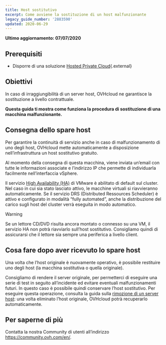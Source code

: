 ```yaml
---
title: Host sostitutivo
excerpt: Come avviene la sostituzione di un host malfunzionante
legacy_guide_number: '2883590'
updated: 2020-06-29
---
```


**Ultimo aggiornamento: 07/07/2020**

## Prerequisiti

- Disporre di una soluzione [Hosted Private Cloud](https://www.ovhcloud.com/it/enterprise/products/hosted-private-cloud/){.external}

## Obiettivi

In caso di irraggiungibilità di un server host, OVHcloud ne garantisce la sostituzione a livello contrattuale.

**Questa guida ti mostra come funziona la procedura di sostituzione di una macchina malfunzionante.**

## Consegna dello spare host

Per garantire la continuità di servizio anche in caso di malfunzionamento di uno degli host, OVHcloud mette automaticamente a disposizione nell’infrastruttura un host sostitutivo gratuito. 

Al momento della consegna di questa macchina, viene inviata un’email con tutte le informazioni associate e l’indirizzo IP che permette di individuarla facilmente nell’interfaccia vSphere.

Il servizio [High Availability (HA)](/pages/cloud/private-cloud/vmware_ha_high_availability) di VMware è abilitato di default sul cluster. Nel caso in cui sia stato lasciato attivo, le macchine virtuali si riavvieranno automaticamente. Se il servizio DRS (Distributed Ressources Scheduler) è attivo e configurato in modalità “fully automated”, anche la distribuzione del carico sugli host del cluster verrà eseguita in modo automatico.

> [!warning]
> 
> Se un lettore CD/DVD risulta ancora montato o connesso su una VM, il servizio HA non potrà riavviarlo sull’host sostitutivo. Consigliamo quindi di assicurarsi che il lettore sia sempre una periferica a livello client.
>

## Cosa fare dopo aver ricevuto lo spare host

Una volta che l’host originale è nuovamente operativo, è possibile restituire uno degli host (la macchina sostitutiva o quella originale).

Consigliamo di rendere il server originale, per permetterci di eseguire una serie di test in seguito all’incidente ed evitare eventuali malfunzionamenti futuri. In questo caso è possibile quindi conservare l’host sostitutivo. Per eseguire questa operazione, consulta la guida sulla [rimozione di un server host](/pages/cloud/private-cloud/delete_host): una volta eliminato l’host originale, OVHcloud potrà recuperarlo automaticamente.

## Per saperne di più

Contatta la nostra Community di utenti all’indirizzo <https://community.ovh.com/en/>.
